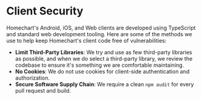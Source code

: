 # Client Security

Homechart's Android, iOS, and Web clients are developed using TypeScript and standard web development tooling.  Here are some of the methods we use to help keep Homechart's client code free of vulnerabilities:

- **Limit Third-Party Libraries**: We try and use as few third-party libraries as possible, and when we do select a third-party library, we review the codebase to ensure it's something we are comfortable maintaining.
- **No Cookies**: We do not use cookies for client-side authentication and authorization.
- **Secure Software Supply Chain**: We require a clean `npm audit` for every pull request and build.
